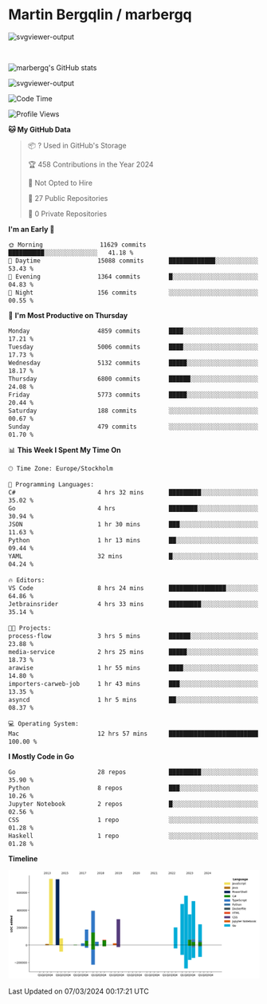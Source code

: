 # Martin Bergqlin / marbergq

![svgviewer-output](https://user-images.githubusercontent.com/2405410/206014777-22d41ecb-c24f-421d-b7d9-bba2cb5bb0de.svg)

<br>

<!--- [![Martin's Week](https://github-readme-stats.vercel.app/api/wakatime?username=marbergq&theme=dark)](https://github.com/anuraghazra/github-readme-stats) -->

![marbergq's GitHub stats](https://github-readme-stats.vercel.app/api?username=marbergq&count_private=true&show_icons=true)

![svgviewer-output](https://wakatime.com/badge/user/3f0a2069-6683-4e19-9a4a-7d21ea815067.svg)

<!--START_SECTION:waka-->
![Code Time](http://img.shields.io/badge/Code%20Time-3%2C796%20hrs%2056%20mins-blue)

![Profile Views](http://img.shields.io/badge/Profile%20Views-3-blue)

**🐱 My GitHub Data** 

> 📦 ? Used in GitHub's Storage 
 > 
> 🏆 458 Contributions in the Year 2024
 > 
> 🚫 Not Opted to Hire
 > 
> 📜 27 Public Repositories 
 > 
> 🔑 0 Private Repositories 
 > 
**I'm an Early 🐤** 

```text
🌞 Morning                11629 commits       ██████████░░░░░░░░░░░░░░░   41.18 % 
🌆 Daytime                15088 commits       █████████████░░░░░░░░░░░░   53.43 % 
🌃 Evening                1364 commits        █░░░░░░░░░░░░░░░░░░░░░░░░   04.83 % 
🌙 Night                  156 commits         ░░░░░░░░░░░░░░░░░░░░░░░░░   00.55 % 
```
📅 **I'm Most Productive on Thursday** 

```text
Monday                   4859 commits        ████░░░░░░░░░░░░░░░░░░░░░   17.21 % 
Tuesday                  5006 commits        ████░░░░░░░░░░░░░░░░░░░░░   17.73 % 
Wednesday                5132 commits        █████░░░░░░░░░░░░░░░░░░░░   18.17 % 
Thursday                 6800 commits        ██████░░░░░░░░░░░░░░░░░░░   24.08 % 
Friday                   5773 commits        █████░░░░░░░░░░░░░░░░░░░░   20.44 % 
Saturday                 188 commits         ░░░░░░░░░░░░░░░░░░░░░░░░░   00.67 % 
Sunday                   479 commits         ░░░░░░░░░░░░░░░░░░░░░░░░░   01.70 % 
```


📊 **This Week I Spent My Time On** 

```text
🕑︎ Time Zone: Europe/Stockholm

💬 Programming Languages: 
C#                       4 hrs 32 mins       █████████░░░░░░░░░░░░░░░░   35.02 % 
Go                       4 hrs               ████████░░░░░░░░░░░░░░░░░   30.94 % 
JSON                     1 hr 30 mins        ███░░░░░░░░░░░░░░░░░░░░░░   11.63 % 
Python                   1 hr 13 mins        ██░░░░░░░░░░░░░░░░░░░░░░░   09.44 % 
YAML                     32 mins             █░░░░░░░░░░░░░░░░░░░░░░░░   04.24 % 

🔥 Editors: 
VS Code                  8 hrs 24 mins       ████████████████░░░░░░░░░   64.86 % 
Jetbrainsrider           4 hrs 33 mins       █████████░░░░░░░░░░░░░░░░   35.14 % 

🐱‍💻 Projects: 
process-flow             3 hrs 5 mins        ██████░░░░░░░░░░░░░░░░░░░   23.88 % 
media-service            2 hrs 25 mins       █████░░░░░░░░░░░░░░░░░░░░   18.73 % 
arawise                  1 hr 55 mins        ████░░░░░░░░░░░░░░░░░░░░░   14.80 % 
importers-carweb-job     1 hr 43 mins        ███░░░░░░░░░░░░░░░░░░░░░░   13.35 % 
asyncd                   1 hr 5 mins         ██░░░░░░░░░░░░░░░░░░░░░░░   08.37 % 

💻 Operating System: 
Mac                      12 hrs 57 mins      █████████████████████████   100.00 % 
```

**I Mostly Code in Go** 

```text
Go                       28 repos            █████████░░░░░░░░░░░░░░░░   35.90 % 
Python                   8 repos             ███░░░░░░░░░░░░░░░░░░░░░░   10.26 % 
Jupyter Notebook         2 repos             █░░░░░░░░░░░░░░░░░░░░░░░░   02.56 % 
CSS                      1 repo              ░░░░░░░░░░░░░░░░░░░░░░░░░   01.28 % 
Haskell                  1 repo              ░░░░░░░░░░░░░░░░░░░░░░░░░   01.28 % 
```



**Timeline**

![Lines of Code chart](https://raw.githubusercontent.com/marbergq/marbergq/main/assets/bar_graph.png)


 Last Updated on 07/03/2024 00:17:21 UTC
<!--END_SECTION:waka-->
